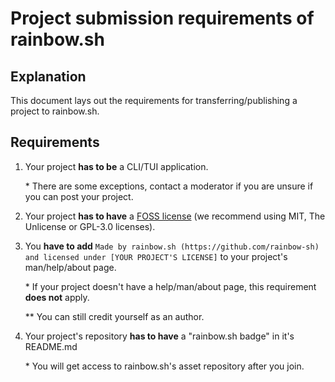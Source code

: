 # Project submission requirements of rainbow.sh

## Explanation

This document lays out the requirements for transferring/publishing a project to rainbow.sh.

## Requirements

1. Your project **has to be** a CLI/TUI application.

    \* There are some exceptions, contact a moderator if you are unsure if you can post your project.

1. Your project **has to have** a [FOSS license](https://www.gnu.org/licenses/license-list.html) (we recommend using MIT, The Unlicense or GPL-3.0 licenses).

1. You **have to add** `Made by rainbow.sh (https://github.com/rainbow-sh) and licensed under [YOUR PROJECT'S LICENSE]` to your project's man/help/about page.

    \* If your project doesn't have a help/man/about page, this requirement **does not** apply.

    \** You can still credit yourself as an author.

1. Your project's repository **has to have** a "rainbow.sh badge" in it's README.md

    \* You will get access to rainbow.sh's asset repository after you join.
